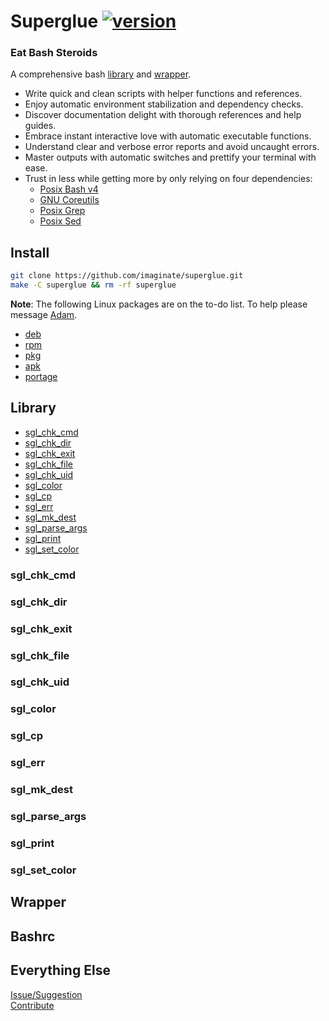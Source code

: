# Superglue [![version](https://img.shields.io/badge/version-0.1.0--alpha-yellow.svg?style=flat)](http://superglue.tech)

### Eat Bash Steroids

A comprehensive bash [library](#library) and [wrapper](#wrapper).
- Write quick and clean scripts with helper functions and references.
- Enjoy automatic environment stabilization and dependency checks.
- Discover documentation delight with thorough references and help guides.
- Embrace instant interactive love with automatic executable functions.
- Understand clear and verbose error reports and avoid uncaught errors.
- Master outputs with automatic switches and prettify your terminal with ease.
- Trust in less while getting more by only relying on four dependencies:
  - [Posix Bash v4](http://tiswww.case.edu/php/chet/bash/bashtop.html)
  - [GNU Coreutils](https://www.gnu.org/software/coreutils/coreutils.html)
  - [Posix Grep](https://www.gnu.org/software/grep/grep.html)
  - [Posix Sed](https://www.gnu.org/software/sed/sed.html)


## Install

```sh
git clone https://github.com/imaginate/superglue.git
make -C superglue && rm -rf superglue
```

**Note**: The following Linux packages are on the to-do list. To help please message [Adam](adam@imaginate.life).
- [deb](https://wiki.debian.org/HowToPackageForDebian)
- [rpm](https://fedoraproject.org/wiki/How_to_create_an_RPM_package)
- [pkg](https://wiki.archlinux.org/index.php/creating_packages)
- [apk](https://wiki.alpinelinux.org/wiki/Creating_an_Alpine_package)
- [portage](https://wiki.gentoo.org/wiki/Portage)


## Library
- [sgl_chk_cmd](#sgl_chk_cmd)
- [sgl_chk_dir](#sgl_chk_dir)
- [sgl_chk_exit](#sgl_chk_exit)
- [sgl_chk_file](#sgl_chk_file)
- [sgl_chk_uid](#sgl_chk_uid)
- [sgl_color](#sgl_color)
- [sgl_cp](#sgl_cp)
- [sgl_err](#sgl_err)
- [sgl_mk_dest](#sgl_mk_dest)
- [sgl_parse_args](#sgl_parse_args)
- [sgl_print](#sgl_print)
- [sgl_set_color](#sgl_set_color)

### sgl_chk_cmd

### sgl_chk_dir

### sgl_chk_exit

### sgl_chk_file

### sgl_chk_uid

### sgl_color

### sgl_cp

### sgl_err

### sgl_mk_dest

### sgl_parse_args

### sgl_print

### sgl_set_color


## Wrapper

## Bashrc

## Everything Else
[Issue/Suggestion](https://github.com/imaginate/superglue/issues)<br>
[Contribute](adam@imaginate.life)

